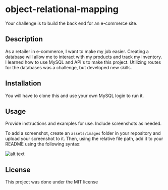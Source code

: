 # object-relational-mapping
Your challenge is to build the back end for an e-commerce site.


## Description

As a retailer in e-commerce, I want to make my job easier. Creating a database will allow me to interact with my products and track my inventory.
I learned how to use MySQL and API's to make this project. Utilizing routes for the databases was a challenge, but developed new skills.

## Installation

You will have to clone this and use your own MySQL login to run it.

## Usage

Provide instructions and examples for use. Include screenshots as needed.

To add a screenshot, create an `assets/images` folder in your repository and upload your screenshot to it. Then, using the relative file path, add it to your README using the following syntax:

![alt text](assets/images/screenshot.png)


## License

This project was done under the MIT license

